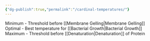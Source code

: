 ```yaml
---
{"dg-publish":true,"permalink":"/cardinal-temperatures/"}
---
```


Minimum - Threshold before [[Membrane Gelling\|Membrane Gelling]]
Optimal - Best temperature for [[Bacterial Growth\|Bacterial Growth]]
Maximum - Threshold before [[Denaturation\|Denaturation]] of Protein